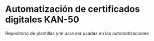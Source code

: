 # Automatización de certificados digitales KAN-50 
Repositorio de plantillas yml para ser usadas en las automatizaciones
